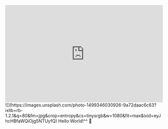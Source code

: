 <iframe height="311" style="width: 100%;" scrolling="no" title="Owl (SVG + SCSS)" src="https://codepen.io/JHONGO/embed/preview/GZVwXw?height=311&theme-id=dark&default-tab=html,result" frameborder="no" loading="lazy" allowtransparency="true" allowfullscreen="true">
  See the Pen <a href='https://codepen.io/JHONGO/pen/GZVwXw'>Owl (SVG + SCSS)</a> by jiang
  (<a href='https://codepen.io/JHONGO'>@JHONGO</a>) on <a href='https://codepen.io'>CodePen</a>.
</iframe>
<!-- changer START -->
![](https://images.unsplash.com/photo-1499346030926-9a72daac6c63?ixlib=rb-1.2.1&q=80&fm=jpg&crop=entropy&cs=tinysrgb&w=1080&fit=max&ixid=eyJhcHBfaWQiOjg5NTUyfQ)
Hello World!^^ 👋
<!-- changer END -->
